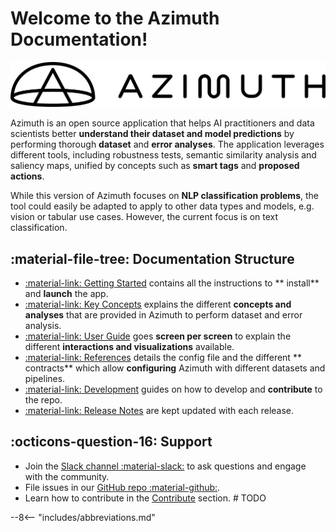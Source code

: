 # Welcome to the Azimuth Documentation!

![Logo](_static/logo.svg)

Azimuth is an open source application that helps AI practitioners and data scientists better
**understand their dataset and model predictions** by performing thorough **dataset** and **error
analyses**. The application leverages different tools, including robustness tests, semantic
similarity analysis and saliency maps, unified by concepts such as **smart tags** and **proposed
actions**.

While this version of Azimuth focuses on **NLP classification problems**, the tool could easily be
adapted to apply to other data types and models, e.g. vision or tabular use cases. However, the
current focus is on text classification.

## :material-file-tree: Documentation Structure

* [:material-link: Getting Started](getting-started/index.md) contains all the instructions to **
  install** and **launch** the app.
* [:material-link: Key Concepts](key-concepts/index.md) explains the different **concepts and
  analyses** that are provided in Azimuth to perform dataset and error analysis.
* [:material-link: User Guide](user-guide/index.md) goes **screen per screen** to explain the
  different
  **interactions and visualizations** available.
* [:material-link: References](reference/index.md) details the config file and the different **
  contracts** which allow **configuring** Azimuth with different datasets and pipelines.
* [:material-link: Development](development/setup.md) guides on how to develop and **contribute** to
  the repo.
* [:material-link: Release Notes](getting-started/changelog/v2.md) are kept updated with each
  release.

## :octicons-question-16: Support

* Join the [Slack channel :material-slack:](https://join.slack.com/t/newworkspace-5wx1461/shared_invite/zt-16x8eqt1h-ho3Hh6ilcN7FpZyLkjr9oA) to ask questions and engage with the community.
* File issues in our [GitHub repo :material-github:](https://github.com/ServiceNow/azimuth/issues/new/choose).
* Learn how to contribute in the [Contribute]() section. # TODO

--8<-- "includes/abbreviations.md"
